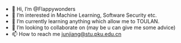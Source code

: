 - 👋 Hi, I’m @Flappywonders
- 👀 I’m interested in Machine Learning, Software Security etc.
- 🌱 I’m currently learning anything which allow me to TOULAN.
- 💞️ I’m looking to collaborate on (may be u can give me some advice)
- 📫 How to reach me junjiang@stu.pku.edu.cn

<!---
Flappywonders/Flappywonders is a ✨ special ✨ repository because its `README.md` (this file) appears on your GitHub profile.
You can click the Preview link to take a look at your changes.
--->
